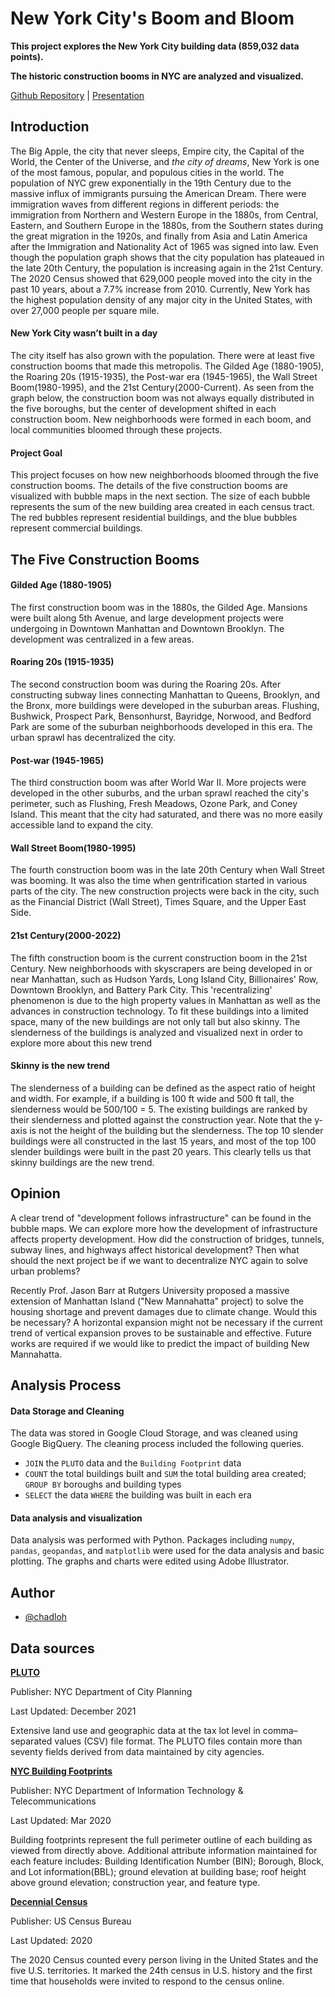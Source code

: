 
# New York City's Boom and Bloom

**This project explores the New York City building data (859,032 data points).**

**The historic construction booms in NYC are analyzed and visualized.**


[Github Repository](https://github.com/chadloh/proj1_nyc_building) |
[Presentation](https://1drv.ms/p/s!AtY5Rersg7_NgYs826uoyV73B4ztAg?e=icY8mZ)







## Introduction

The Big Apple, the city that never sleeps, Empire city, the Capital of the World, the Center of the Universe, and *the city of dreams*, New York is one of the most famous, popular, and populous cities in the world.
The population of NYC grew exponentially in the 19th Century due to the massive influx of immigrants pursuing the American Dream. There were immigration waves from different regions in different periods: the immigration from Northern and Western Europe in the 1880s, from Central, Eastern, and Southern Europe in the 1880s, from the Southern states during the great migration in the 1920s, and finally from Asia and Latin America after the Immigration and Nationality Act of 1965 was signed into law. Even though the population graph shows that the city population has plateaued in the late 20th Century, the population is increasing again in the 21st Century. The 2020 Census showed that 629,000 people moved into the city in the past 10 years, about a 7.7% increase from 2010. Currently, New York has the highest population density of any major city in the United States, with over 27,000 people per square mile.

#### New York City wasn’t built in a day

The city itself has also grown with the population. There were at least five construction booms that made this metropolis. The Gilded Age (1880-1905), the Roaring 20s (1915-1935), the Post-war era (1945-1965), the Wall Street Boom(1980-1995), and the 21st Century(2000-Current). As seen from the graph below, the construction boom was not always equally distributed in the five boroughs, but the center of development shifted in each construction boom. New neighborhoods were formed in each boom, and local communities bloomed through these projects.

#### Project Goal

This project focuses on how new neighborhoods bloomed through the five construction booms. The details of the five construction booms are visualized with bubble maps in the next section. The size of each bubble represents the sum of the new building area created in each census tract. The red bubbles represent residential buildings, and the blue bubbles represent commercial buildings.


## The Five Construction Booms

#### Gilded Age (1880-1905)
The first construction boom was in the 1880s, the Gilded Age. Mansions were built along 5th Avenue, and large development projects were undergoing in Downtown Manhattan and Downtown Brooklyn. The development was centralized in a few areas.

#### Roaring 20s (1915-1935)
The second construction boom was during the Roaring 20s. After constructing subway lines connecting Manhattan to Queens, Brooklyn, and the Bronx, more buildings were developed in the suburban areas. Flushing, Bushwick, Prospect Park, Bensonhurst, Bayridge, Norwood, and Bedford Park are some of the suburban neighborhoods developed in this era. The urban sprawl has decentralized the city.

#### Post-war (1945-1965)
The third construction boom was after World War II. More projects were developed in the other suburbs, and the urban sprawl reached the city's perimeter, such as Flushing, Fresh Meadows, Ozone Park, and Coney Island. This meant that the city had saturated, and there was no more easily accessible land to expand the city.

#### Wall Street Boom(1980-1995)
The fourth construction boom was in the late 20th Century when Wall Street was booming. It was also the time when gentrification started in various parts of the city. The new construction projects were back in the city, such as the Financial District (Wall Street), Times Square, and the Upper East Side.

#### 21st Century(2000-2022)
The fifth construction boom is the current construction boom in the 21st Century. New neighborhoods with skyscrapers are being developed in or near Manhattan, such as Hudson Yards, Long Island City, Billionaires' Row, Downtown Brooklyn, and Battery Park City. This 'recentralizing' phenomenon is due to the high property values in Manhattan as well as the advances in construction technology. To fit these buildings into a limited space, many of the new buildings are not only tall but also skinny. The slenderness of the buildings is analyzed and visualized next in order to explore more about this new trend

#### Skinny is the new trend
The slenderness of a building can be defined as the aspect ratio of height and width. For example, if a building is 100 ft wide and 500 ft tall, the slenderness would be 500/100 = 5. The existing buildings are ranked by their slenderness and plotted against the construction year. Note that the y-axis is not the height of the building but the slenderness. The top 10 slender buildings were all constructed in the last 15 years, and most of the top 100 slender buildings were built in the past 20 years. This clearly tells us that skinny buildings are the new trend.






## Opinion

A clear trend of "development follows infrastructure" can be found in the bubble maps. We can explore more how the development of infrastructure affects property development. How did the construction of bridges, tunnels, subway lines, and highways affect historical development? Then what should the next project be if we want to decentralize NYC again to solve urban problems?

Recently Prof. Jason Barr at Rutgers University proposed a massive extension of Manhattan Island ("New Mannahatta" project) to solve the housing shortage and prevent damages due to climate change. Would this be necessary? A horizontal expansion might not be necessary if the current trend of vertical expansion proves to be sustainable and effective. Future works are required if we would like to predict the impact of building New Mannahatta. 

## Analysis Process

#### Data Storage and Cleaning

The data was stored in Google Cloud Storage, and was cleaned using Google BigQuery. The cleaning process included the following queries.
- `JOIN` the `PLUTO` data and the `Building Footprint` data
- `COUNT` the total buildings built and `SUM` the total building area created; `GROUP BY` boroughs and building types
- `SELECT` the data `WHERE` the building was built in each era

#### Data analysis and visualization

Data analysis was performed with Python. Packages including `numpy`, `pandas`, `geopandas`, and `matplotlib` were used for the data analysis and basic plotting. The graphs and charts were edited using Adobe Illustrator.




## Author

- [@chadloh](https://github.com/chadloh)


## Data sources

[**PLUTO**](https://www1.nyc.gov/site/planning/data-maps/open-data.page#pluto)

Publisher: NYC Department of City Planning

Last Updated: December 2021

Extensive land use and geographic data at the tax lot level in comma–separated values (CSV) file format. The PLUTO files contain more than seventy fields derived from data maintained by city agencies.


[**NYC Building Footprints**](https://data.cityofnewyork.us/Housing-Development/Building-Footprints/nqwf-w8eh)

Publisher: NYC Department of Information Technology & Telecommunications

Last Updated: Mar 2020

Building footprints represent the full perimeter outline of each building as viewed from directly above. Additional attribute information maintained for each feature includes: Building Identification Number (BIN); Borough, Block, and Lot information(BBL); ground elevation at building base; roof height above ground elevation; construction year, and feature type.


[**Decennial Census**](https://data.census.gov/cedsci/)

Publisher: US Census Bureau

Last Updated: 2020

The 2020 Census counted every person living in the United States and the five U.S. territories. It marked the 24th census in U.S. history and the first time that households were invited to respond to the census online.
